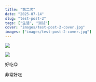 ```yaml
---
title: "第二次"
date: "2025-07-14"
slug: "test-post-2"
tags: ["生活", "测试"]
cover: "images/test-post-2-cover.jpg"
images: ["images/test-post-2-cover.jpg"]
---
```

![](https://prod-files-secure.s3.us-west-2.amazonaws.com/112d0858-5090-4d34-a606-b75eb8d65fd2/112c6e9b-125a-4f71-a602-843170407767/1000201066.png?X-Amz-Algorithm=AWS4-HMAC-SHA256&X-Amz-Content-Sha256=UNSIGNED-PAYLOAD&X-Amz-Credential=ASIAZI2LB466WMHGWC3B%2F20250724%2Fus-west-2%2Fs3%2Faws4_request&X-Amz-Date=20250724T150502Z&X-Amz-Expires=3600&X-Amz-Security-Token=IQoJb3JpZ2luX2VjEAcaCXVzLXdlc3QtMiJHMEUCIDj6i%2F9wG5lOwpBoqJCimhuqUsmdsjxeeL5fdttLHn9bAiEAlcN2UW8MfCEuzDlFMBksHsfWkY%2BUXvIoORnNID%2FNWhoq%2FwMIMBAAGgw2Mzc0MjMxODM4MDUiDK%2B45lADRI4jwSputyrcA9BgdgnNrXLM8BUS16xBUfDOUYfvyjvatKEYFHEZ%2B0RjfBNKMuYTw3x7kffu%2FgJOytTwnAvZMYZVo0qR%2BI1byccXePLv%2BFLLIblVlMlM0CbuUsIWSFIuo%2FMg8WAs5TrrPVkmnUd3e%2BLjVWhH2TK9F8wHUAAxg10agTgd%2BZQ9nSK77cGRy3iABfDbomsIu29dm6AcT5LdikFRepVW4GPjtsQBfuWEXc0N2tcnJL3%2BtrfEgo1WCVjHapJd1rbvIsoXE1MgBhwmKbG%2Fw6EoG%2F398lRtnyMP9sv3LNnS54iPdKCZTUEcdiTWGev9uB0sv5svi803cKAUAXSqqp2046oTjXXjAcT8SrbpEylGT6MxvCQ2QWWmesJfDYXqTBwY2ygf48zEUoX8%2Bb3BWIjSt2n9ljn%2Fp5hqL522n0saLrq0W1QJkHg61uyLy6%2FnjuwrSrxkBCiA9gONt5zghY3DhAJ96AvxwBowbYWZnx2uycdinQ5ap2wteSkE2OMJDqq6xVNeJpEMiU7%2BoMEWmGLVObeTbDxKdaqUF9UPe%2FzM4HYixFKcsmlvE2IehKfn8ivJNfzuKJNE%2FjyG5Lxj6uaDIU6gLTyozmx9D5R0FeZrUrtvYGGv4GlnQgG4n0SIRmAAMMuUicQGOqUBjliuLojk%2Br0pnOlvGjtmq7T%2FEiUqIXQewDy2kTSwn75EZ0kgi0Rm5V%2FWTixJ6csad%2Fm0Y2U2KfWkUyzuQ6ZRGOk%2Bo1GzKHzjJDFJR7arCPgiTegA9TLQba0DAG1yvC6gAiW0NmpZe998T6FTftI%2F%2Fpu8q59Igjbfy2WuFWq5YWiNq8pGsLQnXqk7A1RKB7mPaqu0j3ErJKGdcKv%2FQHIA6sXL0V04&X-Amz-Signature=d2edfa3d3bba1a924f11a3568e48efe33c00eb28b83996e47f8d48712ac4dada&X-Amz-SignedHeaders=host&x-amz-checksum-mode=ENABLED&x-id=GetObject)


![](https://prod-files-secure.s3.us-west-2.amazonaws.com/112d0858-5090-4d34-a606-b75eb8d65fd2/ed0ded8d-aaa6-4918-a222-3cffc3f3330b/1000201056.png?X-Amz-Algorithm=AWS4-HMAC-SHA256&X-Amz-Content-Sha256=UNSIGNED-PAYLOAD&X-Amz-Credential=ASIAZI2LB466WMHGWC3B%2F20250724%2Fus-west-2%2Fs3%2Faws4_request&X-Amz-Date=20250724T150502Z&X-Amz-Expires=3600&X-Amz-Security-Token=IQoJb3JpZ2luX2VjEAcaCXVzLXdlc3QtMiJHMEUCIDj6i%2F9wG5lOwpBoqJCimhuqUsmdsjxeeL5fdttLHn9bAiEAlcN2UW8MfCEuzDlFMBksHsfWkY%2BUXvIoORnNID%2FNWhoq%2FwMIMBAAGgw2Mzc0MjMxODM4MDUiDK%2B45lADRI4jwSputyrcA9BgdgnNrXLM8BUS16xBUfDOUYfvyjvatKEYFHEZ%2B0RjfBNKMuYTw3x7kffu%2FgJOytTwnAvZMYZVo0qR%2BI1byccXePLv%2BFLLIblVlMlM0CbuUsIWSFIuo%2FMg8WAs5TrrPVkmnUd3e%2BLjVWhH2TK9F8wHUAAxg10agTgd%2BZQ9nSK77cGRy3iABfDbomsIu29dm6AcT5LdikFRepVW4GPjtsQBfuWEXc0N2tcnJL3%2BtrfEgo1WCVjHapJd1rbvIsoXE1MgBhwmKbG%2Fw6EoG%2F398lRtnyMP9sv3LNnS54iPdKCZTUEcdiTWGev9uB0sv5svi803cKAUAXSqqp2046oTjXXjAcT8SrbpEylGT6MxvCQ2QWWmesJfDYXqTBwY2ygf48zEUoX8%2Bb3BWIjSt2n9ljn%2Fp5hqL522n0saLrq0W1QJkHg61uyLy6%2FnjuwrSrxkBCiA9gONt5zghY3DhAJ96AvxwBowbYWZnx2uycdinQ5ap2wteSkE2OMJDqq6xVNeJpEMiU7%2BoMEWmGLVObeTbDxKdaqUF9UPe%2FzM4HYixFKcsmlvE2IehKfn8ivJNfzuKJNE%2FjyG5Lxj6uaDIU6gLTyozmx9D5R0FeZrUrtvYGGv4GlnQgG4n0SIRmAAMMuUicQGOqUBjliuLojk%2Br0pnOlvGjtmq7T%2FEiUqIXQewDy2kTSwn75EZ0kgi0Rm5V%2FWTixJ6csad%2Fm0Y2U2KfWkUyzuQ6ZRGOk%2Bo1GzKHzjJDFJR7arCPgiTegA9TLQba0DAG1yvC6gAiW0NmpZe998T6FTftI%2F%2Fpu8q59Igjbfy2WuFWq5YWiNq8pGsLQnXqk7A1RKB7mPaqu0j3ErJKGdcKv%2FQHIA6sXL0V04&X-Amz-Signature=38de22ab812327bc19fc9e6105635b310315ad709d4d4856208f9e1f97b16340&X-Amz-SignedHeaders=host&x-amz-checksum-mode=ENABLED&x-id=GetObject)


好吃😋


非常好吃

